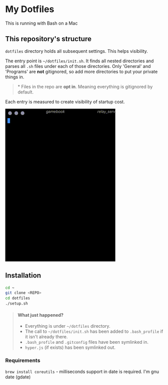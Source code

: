 # My Dotfiles

This is running with Bash on a Mac


## This repository's structure

`dotfiles` directory holds all subsequent settings. This helps visibility.

The entry point is `~/dotfiles/init.sh`. It finds all nested directories and parses all `.sh` files under each of those directories. Only 'General' and 'Programs' are **not** gitignored, so add more directories to put your private things in.

> \* Files in the repo are **opt in**. Meaning everything is gitignored by default.

Each entry is measured to create visibility of startup cost.

<img src="./dotfiles.gif" style="width:350px;">

## Installation
```sh
cd ~
git clone <REPO>
cd dotfiles
./setup.sh
```

> #### What just happened?
> - Everything is under `~/dotfiles` directory.
> - The call to `~/dotfiles/init.sh` has been added to `.bash_profile` if it isn't already there.
> - `.bash_profile` and `.gitconfig` files have been symlinked in.
> - `hyper.js` (if exists) has been symlinked out.


### Requirements
`brew install coreutils` - milliseconds support in date is required. I'm gnu date (gdate)
